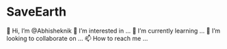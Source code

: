 # SaveEarth
👋 Hi, I’m @Abhisheknik
👀 I’m interested in ...
🌱 I’m currently learning ...
💞️ I’m looking to collaborate on ...
📫 How to reach me ...
